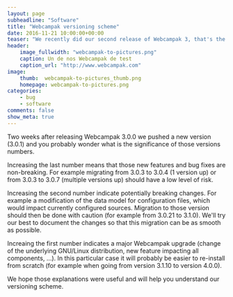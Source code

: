 ```yaml
---
layout: page
subheadline: "Software"
title: "Webcampak versioning scheme"
date: 2016-11-21 10:00:00+00:00
teaser: "We recently did our second release of Webcampak 3, that's the ideal time to give a few more details about our new versioning scheme."
header:
    image_fullwidth: "webcampak-to-pictures.png"
    caption: Un de nos Webcampak de test
    caption_url: "http://www.webcampak.com"
image:
    thumb:  webcampak-to-pictures_thumb.png
    homepage: webcampak-to-pictures.png
categories:
    - bug
    - software
comments: false
show_meta: true
---
```


Two weeks after releasing Webcampak 3.0.0 we pushed a new version (3.0.1) and you probably wonder what is the significance of those versions numbers.

Increasing the last number means that those new features and bug fixes are non-breaking. For example migrating from 3.0.3 to 3.0.4 (1 version up) or from 3.0.3 to 3.0.7 (multiple versions up) should have a low level of risk.

Increasing the second number indicate potentially breaking changes. For example a modification of the data model for configuration files, which would impact currently configured sources. Migration to those version should then be done with caution (for example from 3.0.21 to 3.1.0). We'll try our best to document the changes so that this migration can be as smooth as possible.

Increaing the first number indicates a major Webcampak upgrade (change of the underlying GNU/Linux distribution, new feature impacting all components, ...). In this particular case it will probably be easier to re-install from scratch (for example when going from version 3.1.10 to version 4.0.0).

We hope those explanations were useful and will help you understand our versioning scheme.
